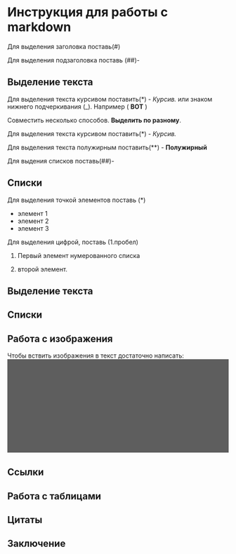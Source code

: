 # Инструкция для работы с markdown

Для выделения заголовка поставь(#)

Для выделения подзаголовка поставь (##)-
## Выделение текста

Для выделения текста курсивом поставить(*) - *Курсив.* или знаком нижнего подчеркивания (_). Например ( __ВОТ__ )

Совместить несколько способов. __Выделить по **разному**__.

Для выделения текста курсивом поставить(*) - *Курсив.*

Для выделения текста полужирным поставить(**) - **Полужирный**

Для выдения списков поставь(##)-
## Списки

Для выделения точкой элементов поставь (*)
 * элемент 1
 * элемент 2 
 * элемент 3

Для выделения цифрой, поставь (1.пробел)
 1. Первый элемент нумерованного списка 
 
 2. второй элемент.

## Выделение текста

## Списки

## Работа с изображения

Чтобы вствить изображения в текст достаточно написать: ![Текст для фото](%D0%A4%D0%BE%D0%BD.jpg)

## Ссылки

## Работа с таблицами

## Цитаты

## Заключение